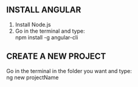 ## INSTALL ANGULAR
1) Install Node.js
2) Go in the terminal and type: <br>npm install -g angular-cli 

## CREATE A NEW PROJECT
Go in the terminal in the folder you want and type: <br>
ng new projectName
